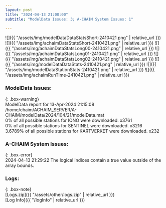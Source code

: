 ```yaml
---
layout: post
title: "2024-04-13 21:00:00"
subtitle: "ModelData Issues: 3; A-CHAIM System Issues: 1"

---
```


![]({{ "/assets/img/modelDataDataStatsShort-2410421.png" | relative_url }})
![]({{ "/assets/img/achaimDataStatsShort-2410421.png" | relative_url }})
![]({{ "/assets/img/achaimDataStatsLong00-2410421.png" | relative_url }})
![]({{ "/assets/img/achaimDataStatsLong01-2410421.png" | relative_url }})
![]({{ "/assets/img/achaimDataStatsLong02-2410421.png" | relative_url }})
![]({{ "/assets/img/modelDataDataStats-2410421.png" | relative_url }})
![]({{ "/assets/img/modelDataStationStats-2410421.png" | relative_url }})
![]({{ "/assets/img/achaimRunTime-2410421.png" | relative_url }})


### ModelData Issues:  
  
{: .box-warning}  
 ModelData report for 13-Apr-2024 21:15:08   
 /home/chaim/ACHAIM_SERVER/A-CHAIM/modelData/2024/104/21/modelData.mat   
 0% of all possible stations for IONO were downloaded. x3761   
 0% of all possible stations for SENTINEL were downloaded. x3216   
 3.6789% of all possible stations for KARTVERKET were downloaded. x232   
  
### A-CHAIM System Issues:  
  
{: .box-error}  
2024-04-13 21:29:22 The logical indices contain a true value outside of the array bounds.  

### Logs:  
  
{: .box-note}  
[Logs.zip]({{ "/assets/other/logs.zip" | relative_url }})  
[Log Info]({{ "/logInfo" | relative_url }})  
